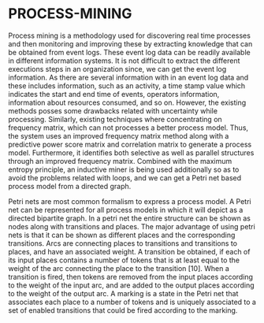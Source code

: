 # PROCESS-MINING
Process mining is a methodology used for discovering real time processes and then monitoring and improving these by extracting knowledge that can be obtained from event logs. These event log data can be readily available in different information systems. It is not difficult to extract the different executions steps in an organization since, we can get the event log information. As there are several information with in an event log data and these includes information, such as an activity, a time stamp value which indicates the start and end time of events, operators information, information about resources consumed, and so on. However, the existing methods posses some drawbacks related with uncertainty while processing. Similarly, existing techniques where concentrating on frequency matrix, which can not processes a better process model. Thus, the system uses an improved frequency matrix method along with a predictive power score matrix and correlation matrix to generate a process model. Furthermore, it identifies both selective as well as parallel structures through an improved frequency matrix. Combined with the maximum entropy principle, an inductive miner is being used additionally so as to avoid the problems related with loops, and we can get a Petri net based process model from a directed graph.

Petri nets are most common formalism to express a process model. A Petri net can be represented for all process models in which it will depict as a directed bipartite graph. In a petri net the entire structure can be shown as nodes along with transitions and places. The major advantage of using petri nets is that it can be shown as different places and the corresponding transitions. Arcs are connecting places to transitions and transitions to places, and have an associated weight. 
A transition be obtained, if each of its input places contains a number of tokens that is at least equal to the weight of the arc connecting the place to the transition [10]. When a transition is fired, then tokens are removed from the input places according to the weight of the input arc, and are added to the output places according to the weight of the output arc. A marking is a state in the Petri net that associates each place to a number of tokens and is uniquely associated to a set of enabled transitions that could be fired according to the marking.
